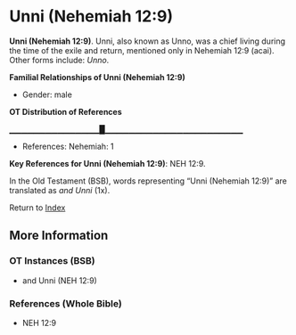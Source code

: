 # Unni (Nehemiah 12:9)
**Unni (Nehemiah 12:9)**. 
Unni, also known as Unno, was a chief living during the time of the exile and return, mentioned only in Nehemiah 12:9 (acai). 
Other forms include: 
*Unno*. 




**Familial Relationships of Unni (Nehemiah 12:9)**


* Gender: male


**OT Distribution of References**

▁▁▁▁▁▁▁▁▁▁▁▁▁▁▁█▁▁▁▁▁▁▁▁▁▁▁▁▁▁▁▁▁▁▁▁▁▁▁
* References: Nehemiah: 1



**Key References for Unni (Nehemiah 12:9)**: 
NEH 12:9. 


In the Old Testament (BSB), words representing “Unni (Nehemiah 12:9)” are translated as 
*and Unni* (1x). 




Return to [Index](00-Index.md)

## More Information

### OT Instances (BSB)

* and Unni (NEH 12:9)



### References (Whole Bible)

* NEH 12:9



